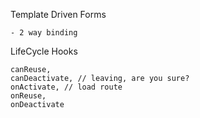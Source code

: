 Template Driven Forms

    - 2 way binding
    
    
LifeCycle Hooks

    canReuse,
    canDeactivate, // leaving, are you sure?
    onActivate, // load route
    onReuse,
    onDeactivate
    
